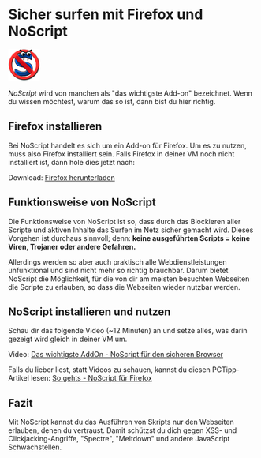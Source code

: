 # Sicher surfen mit Firefox und NoScript

![Bild NoScprit](<../04 NoScript/res/noscript.png>)

_NoScript_ wird von manchen als "das wichtigste Add-on" bezeichnet. Wenn du wissen möchtest, warum das so ist, dann bist du hier richtig.

## Firefox installieren

Bei NoScript handelt es sich um ein Add-on für Firefox. Um es zu nutzen, muss also Firefox installiert sein. Falls Firefox in deiner VM noch nicht installiert ist, dann hole dies jetzt nach:

Download: [Firefox herunterladen](https://www.mozilla.org/de/)

## Funktionsweise von NoScript

Die Funktionsweise von NoScript ist so, dass durch das Blockieren aller Scripte und aktiven Inhalte das Surfen im Netz sicher gemacht wird. Dieses Vorgehen ist durchaus sinnvoll; denn: **keine ausgeführten Scripts = keine Viren, Trojaner oder andere Gefahren.**

Allerdings werden so aber auch praktisch alle Webdienstleistungen unfunktional und sind nicht mehr so richtig brauchbar. Darum bietet NoScript die Möglichkeit, für die von dir am meisten besuchten Webseiten die Scripte zu erlauben, so dass die Webseiten wieder nutzbar werden.

## NoScript installieren und nutzen

Schau dir das folgende Video (\~12 Minuten) an und setze alles, was darin gezeigt wird gleich in deiner VM um.

Video: [Das wichtigste AddOn - NoScript für den sicheren Browser](https://www.youtube.com/watch?v=4mmcf2zg32c)

Falls du lieber liest, statt Videos zu schauen, kannst du diesen PCTipp-Artikel lesen: [So gehts - NoScript für Firefox](https://www.pctipp.ch/praxis/firefox/so-gehts-noscript-fuer-firefox-2010096.html)

## Fazit

Mit NoScript kannst du das Ausführen von Skripts nur den Webseiten erlauben, denen du vertraust. Damit schützst du dich gegen XSS- und Clickjacking-Angriffe, "Spectre", "Meltdown" und andere JavaScript Schwachstellen.
